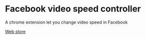 # Facebook video speed controller
A chrome extension let you change video speed in Facebook

[Web store](https://chrome.google.com/webstore/detail/fnacfacghijplbkdbohijibfpldedpeb)
